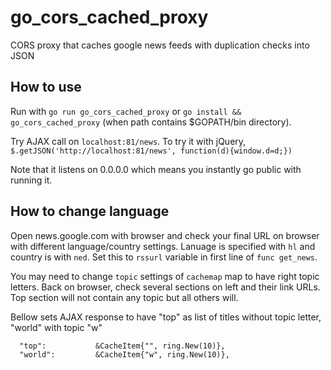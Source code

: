 # go_cors_cached_proxy
CORS proxy that caches google news feeds with duplication checks into JSON

## How to use
  Run with `go run go_cors_cached_proxy` or `go install && go_cors_cached_proxy` (when path contains $GOPATH/bin directory).

  Try AJAX call on `localhost:81/news`. To try it with jQuery, `$.getJSON('http://localhost:81/news', function(d){window.d=d;})`
  
  Note that it listens on 0.0.0.0 which means you instantly go public with running it.

## How to change language
  Open news.google.com with browser and check your final URL on browser with different language/country settings.
  Lanuage is specified with `hl` and country is with `ned`.
  Set this to `rssurl` variable in first line of `func get_news`.

  You may need to change `topic` settings of `cachemap` map to have right topic letters.
  Back on browser, check several sections on left and their link URLs.
  Top section will not contain any topic but all others will.

  Bellow sets AJAX response to have "top" as list of titles without topic letter, "world" with topic "w"
  ```
    "top":           &CacheItem{"", ring.New(10)},
    "world":         &CacheItem{"w", ring.New(10)},
  ```
